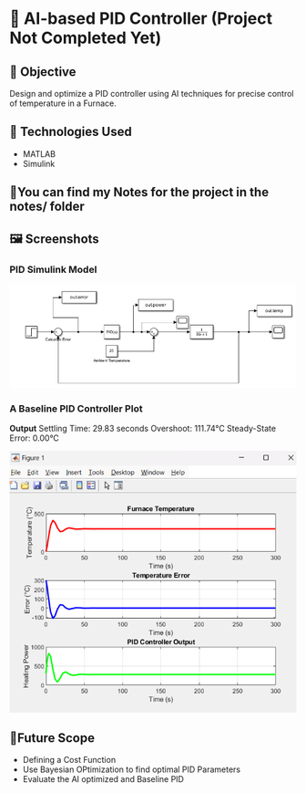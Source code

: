 # 🤖 AI-based PID Controller (Project Not Completed Yet)

## 🎯 Objective
Design and optimize a PID controller using AI techniques for precise control of temperature in a Furnace.

## 🧠 Technologies Used
- MATLAB
- Simulink

## 📝You can find my Notes for the project in the notes/ folder

## 🖼️ Screenshots

### PID Simulink Model
![Simulink PID Model](screenshots/control_system.png)

### A Baseline PID Controller Plot
**Output**
Settling Time: 29.83 seconds
Overshoot: 111.74°C
Steady-State Error: 0.00°C

![Plots](screenshots/Plot.png)

## 🔮Future Scope
- Defining a Cost Function
- Use Bayesian OPtimization to find optimal PID Parameters
- Evaluate the AI optimized and Baseline PID 
